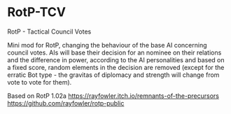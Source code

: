 # RotP-TCV
RotP - Tactical Council Votes

Mini mod for RotP, changing the behaviour of the base AI concerning council votes. 
AIs will base their decision for an nominee on their relations and the difference in power, according to the AI personalities and based on a fixed score, 
random elements in the decision are removed (except for the erratic Bot type - the gravitas of diplomacy and strength will change from vote to vote for them).

Based on RotP 1.02a
https://rayfowler.itch.io/remnants-of-the-precursors
https://github.com/rayfowler/rotp-public
